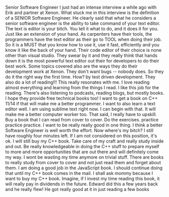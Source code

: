 Senior Software Engineer
I just had an intense interview a while ago with Erik and partner at Xenon.
What stuck me in this interview is the definition of a SENIOR Software Engineer. 
He clearly said that what he considers a senior software engineer is the ability to take command of your text editor.
The text is editor is your bitch. You tell it what to do, and it does it for you. Just like an extension of your hand. 
As carpenters have their tools, the programmers have the text editor as their go to TOOL when doing their job. So it is a MUST that you know how to use it, use it fast, efficiently and you know it like the back of your hand.
Their code editor of their choice is none other than visual studio. They swear by it and they really think that hands down it is the most powerful text editor out their for developers to do their best work.
Some topics covered also are the ways they do their development work at Xenon. 
They don't want bugs -- nobody does. 
So they do it the right way the first time. 
How? by test driven development. They also do a lot of reading!!! This really resonates with me. I love reading almost everything and learning from the things I read. I like this job for the reading. There's also listening to podcasts, reading blogs, but mostly books. I hope they provide free technical books too!
I want to get a book on C++ 11/14 if that will make me a better programmer. I want to also learn a text editor well. I am using sublime text right now. I can begin with that. It will make me a better computer worker too. That said, I really have to upskill. Buy a book that I can read from cover to cover. Do the exercises. practice practice practice.
I want to be really really good in one thing. I think a better Software Engineer is well worth the effort. Now where's my bitch?
I still have roughly four minutes left. 
If I am not considered on this position, it's ok. I will still buy my C++ book. Take care of my craft and really study inside and out. Be really knowledgeable in doing the C++ stuff to prepare myself to more and more opportunities that are out there and will definitely come my way. I wont be wasting my time anymore on trivial stuff. There are books to really study from cover to cover and not just read them and forget about them. I am doing a good job in the JavaScript book. I should continue doing that until my C++ book comes in the mail. I shall ask mommy because I want to buy my C++ book. Imagine, if I invest my time reading this book, it will really pay in dividends in the future. Edward did this a few years back and he really flew! He got really good at it in just reading a few books